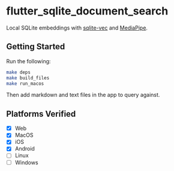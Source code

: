 # flutter_sqlite_document_search

Local SQLite embeddings with [sqlite-vec](https://github.com/asg017/sqlite-vec) and [MediaPipe](https://github.com/google/flutter-mediapipe/tree/main/packages/mediapipe-task-text).

## Getting Started

Run the following:

```bash
make deps
make build_files
make run_macos
```

Then add markdown and text files in the app to query against.

## Platforms Verified

- [X] Web
- [X] MacOS
- [X] iOS
- [X] Android
- [ ] Linux
- [ ] Windows
